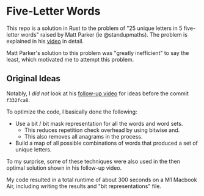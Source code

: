 # Five-Letter Words

This repo is a solution in Rust to the problem of "25 unique letters in 5 five-letter words" raised by Matt Parker (ie @standupmaths).
The problem is explained in his [video](https://youtu.be/_-AfhLQfb6w) in detail.

Matt Parker's solution to this problem was "greatly inefficient" to say the least, which motivated me to attempt this problem.

## Original Ideas

Notably, I *did not* look at his [follow-up video](https://youtu.be/c33AZBnRHks) for ideas before the commit `f332fca8`.

To optimize the code, I basically done the following:

- Use a bit / bit mask representation for all the words and word sets.
  - This reduces repetition check overhead by using bitwise and.
  - This also removes all anagrams in the process.
- Build a map of all possible combinations of words that produced a set of unique letters.

To my surprise, some of these techniques were also used in the then optimal solution shown in his follow-up video.

My code resulted in a total runtime of about 300 seconds on a M1 Macbook Air, including writing the results and "bit representations" file.
